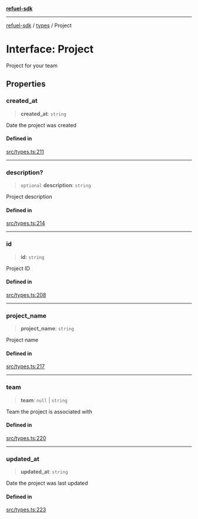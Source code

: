 [**refuel-sdk**](../../README.md)

***

[refuel-sdk](../../modules.md) / [types](../README.md) / Project

# Interface: Project

Project for your team

## Properties

### created\_at

> **created\_at**: `string`

Date the project was created

#### Defined in

[src/types.ts:211](https://github.com/refuel-ai/refuel-sdk/blob/7a0f1a61ebc96b440ae457740bef10a1f55424fa/src/types.ts#L211)

***

### description?

> `optional` **description**: `string`

Project description

#### Defined in

[src/types.ts:214](https://github.com/refuel-ai/refuel-sdk/blob/7a0f1a61ebc96b440ae457740bef10a1f55424fa/src/types.ts#L214)

***

### id

> **id**: `string`

Project ID

#### Defined in

[src/types.ts:208](https://github.com/refuel-ai/refuel-sdk/blob/7a0f1a61ebc96b440ae457740bef10a1f55424fa/src/types.ts#L208)

***

### project\_name

> **project\_name**: `string`

Project name

#### Defined in

[src/types.ts:217](https://github.com/refuel-ai/refuel-sdk/blob/7a0f1a61ebc96b440ae457740bef10a1f55424fa/src/types.ts#L217)

***

### team

> **team**: `null` \| `string`

Team the project is associated with

#### Defined in

[src/types.ts:220](https://github.com/refuel-ai/refuel-sdk/blob/7a0f1a61ebc96b440ae457740bef10a1f55424fa/src/types.ts#L220)

***

### updated\_at

> **updated\_at**: `string`

Date the project was last updated

#### Defined in

[src/types.ts:223](https://github.com/refuel-ai/refuel-sdk/blob/7a0f1a61ebc96b440ae457740bef10a1f55424fa/src/types.ts#L223)
